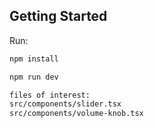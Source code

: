 ## Getting Started

Run:

```bash
npm install

npm run dev

files of interest: 
src/components/slider.tsx
src/components/volume-knob.tsx